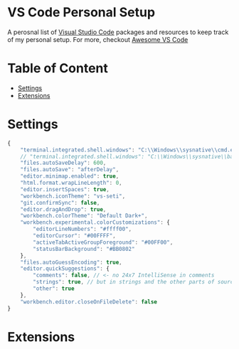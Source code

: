 # VS Code Personal Setup
A perosnal list of [Visual Studio Code](https://code.visualstudio.com/) packages and resources to keep track of my personal setup.
For more, checkout [Awesome VS Code](https://github.com/viatsko/awesome-vscode)

# Table of Content
- [Settings](Settings)
- [Extensions](Extensions)

# Settings
```javascript
{
	"terminal.integrated.shell.windows": "C:\\Windows\\sysnative\\cmd.exe",
	// "terminal.integrated.shell.windows": "C:\\Windows\\sysnative\\bash.exe",
	"files.autoSaveDelay": 600,
	"files.autoSave": "afterDelay",
	"editor.minimap.enabled": true,
	"html.format.wrapLineLength": 0,
	"editor.insertSpaces": true,
	"workbench.iconTheme": "vs-seti",
	"git.confirmSync": false,
	"editor.dragAndDrop": true,
	"workbench.colorTheme": "Default Dark+",
	"workbench.experimental.colorCustomizations": {
		"editorLineNumbers": "#ffff00",
		"editorCursor": "#00FFFF",
		"activeTabActiveGroupForeground": "#00FF00",
		"statusBarBackground": "#BB0802"
	},
	"files.autoGuessEncoding": true,
	"editor.quickSuggestions": {
		"comments": false, // <- no 24x7 IntelliSense in comments
		"strings": true, // but in strings and the other parts of source files
		"other": true
	},
	"workbench.editor.closeOnFileDelete": false
}
```

# Extensions



